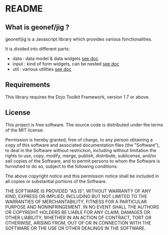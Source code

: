 README
======

What is geonef/jig ?
--------------------

geonef/jig is a Javascript library which provides various fonctionalities.

It is divided into different parts:

* data : data model & data widgets [see doc](doc/data)
* input : kind of form widgets, can be nested [see doc](doc/input)
* util : various utilities [see doc](doc/util)


Requirements
------------

This library requires the Dojo Toolkit Framework, version 1.7 or above.


License
-------

This project is free software.
The source code is distributed under the terms of the MIT license:

Permission is hereby granted, free of charge, to any person obtaining a copy of this software and associated documentation files (the "Software"), to deal in the Software without restriction, including without limitation the rights to use, copy, modify, merge, publish, distribute, sublicense, and/or sell copies of the Software, and to permit persons to whom the Software is furnished to do so, subject to the following conditions:

The above copyright notice and this permission notice shall be included in all copies or substantial portions of the Software.

THE SOFTWARE IS PROVIDED "AS IS", WITHOUT WARRANTY OF ANY KIND, EXPRESS OR IMPLIED, INCLUDING BUT NOT LIMITED TO THE WARRANTIES OF MERCHANTABILITY, FITNESS FOR A PARTICULAR PURPOSE AND NONINFRINGEMENT. IN NO EVENT SHALL THE AUTHORS OR COPYRIGHT HOLDERS BE LIABLE FOR ANY CLAIM, DAMAGES OR OTHER LIABILITY, WHETHER IN AN ACTION OF CONTRACT, TORT OR OTHERWISE, ARISING FROM, OUT OF OR IN CONNECTION WITH THE SOFTWARE OR THE USE OR OTHER DEALINGS IN THE SOFTWARE.
